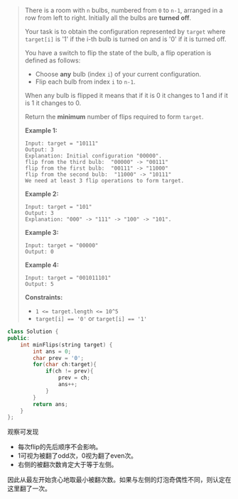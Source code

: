 > There is a room with `n` bulbs, numbered from `0` to `n-1`, arranged in a row from left to right. Initially all the bulbs are **turned off**.
>
> Your task is to obtain the configuration represented by `target` where `target[i]` is '1' if the i-th bulb is turned on and is '0' if it is turned off.
>
> You have a switch to flip the state of the bulb, a flip operation is defined as follows:
>
> - Choose **any** bulb (index `i`) of your current configuration.
> - Flip each bulb from index `i` to `n-1`.
>
> When any bulb is flipped it means that if it is 0 it changes to 1 and if it is 1 it changes to 0.
>
> Return the **minimum** number of flips required to form `target`.
>
>  
>
> **Example 1:**
>
> ```
> Input: target = "10111"
> Output: 3
> Explanation: Initial configuration "00000".
> flip from the third bulb:  "00000" -> "00111"
> flip from the first bulb:  "00111" -> "11000"
> flip from the second bulb:  "11000" -> "10111"
> We need at least 3 flip operations to form target.
> ```
>
> **Example 2:**
>
> ```
> Input: target = "101"
> Output: 3
> Explanation: "000" -> "111" -> "100" -> "101".
> ```
>
> **Example 3:**
>
> ```
> Input: target = "00000"
> Output: 0
> ```
>
> **Example 4:**
>
> ```
> Input: target = "001011101"
> Output: 5
> ```
>
>  
>
> **Constraints:**
>
> - `1 <= target.length <= 10^5`
> - `target[i] == '0'` or `target[i] == '1'`

```cpp
class Solution {
public:
    int minFlips(string target) {
        int ans = 0;
        char prev = '0';
        for(char ch:target){
            if(ch != prev){
                prev = ch;
                ans++;
            }
        }
        return ans;
    }
};
```

观察可发现

- 每次flip的先后顺序不会影响。
- 1可视为被翻了odd次，0视为翻了even次。
- 右侧的被翻次数肯定大于等于左侧。

因此从最左开始贪心地取最小被翻次数。如果与左侧的灯泡奇偶性不同，则认定在这里翻了一次。
